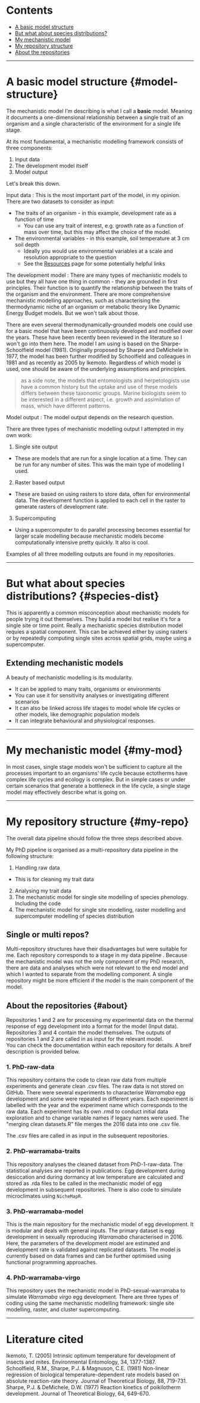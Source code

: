 # Contents
* [A basic model structure](#model-structure)
* [But what about species distributions?](#species-dist)
* [My mechanistic model](#my-mod)
* [My repository structure](#my-repo)
* [About the repositories](#about)

***

# A basic model structure {#model-structure}
The mechanistic model I'm describing is what I call a **basic** model. Meaning it documents a one-dimensional relationship between a single trait of an organism and a single characteristic of the environment for a single life stage. 

At its most fundamental, a mechanistic modelling framework consists of three components:

1. Input data
2. The development model itself
3. Model output

Let's break this down.

Input data
: This is the most important part of the model, in my opinion. There are two datasets to consider as input:

* The traits of an organism - in this example, development rate as a function of time
  * You can use any trait of interest, e.g. growth rate as a function of mass over time, but this may affect the choice of the model. 
* The environmental variables - in this example, soil temperature at 3 cm soil depth
  * Ideally you would use environmental variables at a scale and resolution appropriate to the question
  * See the [Resources](https://jacintak.github.io/resources) page for some potentially helpful links

The development model
: There are many types of mechanistic models to use but they all have one thing in common - they are grounded in first principles. Their function is to quantify the relationship between the traits of the organism and the environment. There are more comprehensive mechanistic modelling approaches, such as characterising the thermodynamic niche of an organism or metabolic theory like Dynamic Energy Budget models. But we won't talk about those.

There are even several thermodynamically-grounded models one could use for a basic model that have been continuously developed and modified over the years. These have been recently been reviewed in the literature so I won't go into them here. The model I am using is based on the Sharpe-Schoolfield model (1981). Originally proposed by Sharpe and DeMichele in 1977, the model has been further modified by Schoolfield and colleagues in 1981 and as recently as 2005 by Ikemoto. Regardless of which model is used, one should be aware of the underlying assumptions and principles.

> as a side note, the models that entomologists and herpetologists use have a common history but the uptake and use of these models differs between these taxonomic groups. Marine biologists seem to be interested in a different aspect, i.e. growth and assimilation of mass, which have different patterns. 

Model output
: The model output depends on the research question.

There are three types of mechanistic modelling output I attempted in my own work:

1. Single site output
 * These are models that are run for a single location at a time. They can be run for any number of sites. This was the main type of modelling I used.
2. Raster based output
  * These are based on using rasters to store data, often for environmental data. The development function is applied to each cell in the raster to generate rasters of development rate.
3. Supercomputing
  * Using a supercomputer to do parallel processing becomes essential for larger scale modelling because mechanistic models become computationally intensive pretty quickly. It also is cool.
  
Examples of all three modelling outputs are found in my repositories.

***

# But what about species distributions? {#species-dist}
This is apparently a common misconception about mechanistic models for people trying it out themselves. They build a model but realise it's for a single site or time point. Really a mechanistic species distribution model requies a spatial component. This can be achieved either by using rasters or by repeatedly computing single sites across spatial grids, maybe using a supercomputer. 

## Extending mechanistic models
A beauty of mechanistic modelling is its modularity.

* It can be applied to many traits, organisms or environments
* You can use it for sensitivity analyses or investigating different scenarios
* It can also be linked across life stages to model whole life cycles or other models, like demographic population models
* It can integrate behavioural and physiological responses.

***

# My mechanistic model {#my-mod}
In most cases, single stage models won't be sufficient to capture all the processes important to an organisms' life cycle because ectotherms have complex life cycles and ecology is complex. But in simple cases or under certain scenarios that generate a bottleneck in the life cycle, a single stage model may effectively describe what is going on. 

***

# My repository structure {#my-repo}
The overall data pipeline should follow the three steps described above.

My PhD pipeline is organised as a multi-repository data pipeline in the following structure:

1. Handling raw data
  * This is for cleaning my trait data
2. Analysing my trait data
3. The mechanistic model for single site modelling of species phenology. Including the code 
4. The mechanistic model for single site modelling, raster modelling and supercomputer modelling of species distribution

## Single or multi repos?
Multi-repository structures have their disadvantages but were suitable for me. Each repository corresponds to a stage in my data pipeline . Because the mechanistic model was not the only component of my PhD research, there are data and analyses which were not relevant to the end model and which I wanted to separate from the modelling component. A single repository might be more efficient if the model is the main component of the model. 

## About the repositories {#about}
Repositories 1 and 2 are for processing my experimental data on the thermal response of egg development into a format for the model (Input data).  
Repositories 3 and 4 contain the model themselves. The outputs of repositories 1 and 2 are called in as input for the relevant model.  
You can check the documentation within each repository for details. A breif description is provided below.

### 1. PhD-raw-data
This repository contains the code to clean raw data from multiple experiments and generate clean .csv files. The raw data is not stored on GitHub. There were several experiments to characterise *Warramaba* egg development and some were repeated in different years. Each experiment is labelled with the year  and the experiment name which corresponds to the raw data. Each experiment has its own .rmd to conduct initial data exploration and to change variable names if legacy names were used. The "merging clean datasets.R" file merges the 2016 data into one .csv file.

The .csv files are called in as input in the subsequent repositories.

### 2. PhD-warramaba-traits
This repository analyses the cleaned dataset from PhD-1-raw-data. The statistical analyses are reported in publications. Egg development during desiccation and during dormancy at low temperature are calculated and stored as .rda files to be called in the mechanistic model of egg development in subsequent repositories. There is also code to simulate microclimates using `NicheMapR`.

### 3. PhD-warramaba-model
This is the main repository for the mechanistic model of egg development. It is modular and deals with general inputs. The primary dataset is egg development in sexually reproducing *Warramaba* characterised in 2016. Here, the parameters of the development model are estimated and development rate is validated against replicated datasets. The model is currently based on data frames and can be further optimised using functional programming approaches.

### 4. PhD-warramaba-virgo
This repository uses the mechanistic model in PhD-sexual-warramaba to simulate *Warramaba virgo* egg development. There are three types of coding using the same mechanistic modelling framework: single site modelling, raster, and cluster supercomputing.

***

# Literature cited
Ikemoto, T. (2005) Intrinsic optimum temperature for development of insects and mites. Environmental Entomology, 34, 1377-1387.  
Schoolfield, R.M., Sharpe, P.J. & Magnuson, C.E. (1981) Non-linear regression of biological temperature-dependent rate models based on absolute reaction-rate theory. Journal of Theoretical Biology, 88, 719-731.  
Sharpe, P.J. & DeMichele, D.W. (1977) Reaction kinetics of poikilotherm development. Journal of Theoretical Biology, 64, 649-670.

